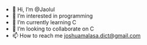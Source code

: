 - 👋 Hi, I’m @Jaolul
- 👀 I’m interested in programming
- 🌱 I’m currently learning C 
- 💞️ I’m looking to collaborate on C
- 📫 How to reach me joshuamalasa.dict@gmail.com

<!---
Jaolul/Jaolul is a ✨ special ✨ repository because its `README.md` (this file) appears on your GitHub profile.
You can click the Preview link to take a look at your changes.
--->
